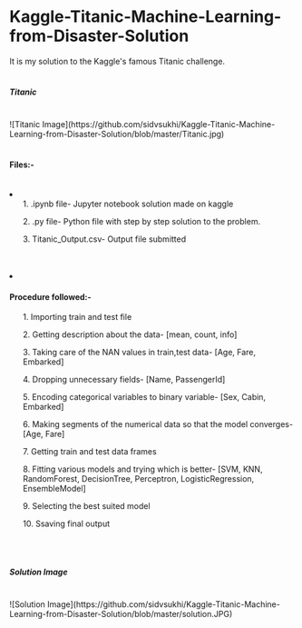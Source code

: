 # Kaggle-Titanic-Machine-Learning-from-Disaster-Solution
It is my solution to the Kaggle's famous Titanic challenge.
</br></br>
<h5>Titanic</h5></br>
![Titanic Image](https://github.com/sidvsukhi/Kaggle-Titanic-Machine-Learning-from-Disaster-Solution/blob/master/Titanic.jpg)</br></br>

<h4>Files:-</h4></br>
<li>
  <ol>1. .ipynb file- Jupyter notebook solution made on kaggle</ol>
  <ol>2. .py file- Python file with step by step solution to the problem.</ol>
  <ol>3. Titanic_Output.csv- Output file submitted</ol>
</li>
</br></br>
<li><h4>Procedure followed:-</h4>
  <ol>1. Importing train and test file</ol>
  <ol>2. Getting description about the data- [mean, count, info]</ol>
  <ol>3. Taking care of the NAN values in train,test data- [Age, Fare, Embarked]</ol>
  <ol>4. Dropping unnecessary fields- [Name, PassengerId]</ol>
  <ol>5. Encoding categorical variables to binary variable- [Sex, Cabin, Embarked]</ol>
  <ol>6. Making segments of the numerical data so that the model converges- [Age, Fare]</ol>
  <ol>7. Getting train and test data frames</ol>
  <ol>8. Fitting various models and trying which is better- [SVM, KNN, RandomForest, DecisionTree, Perceptron, LogisticRegression, EnsembleModel]</ol>
  <ol>9. Selecting the best suited model</ol>
  <ol>10. Ssaving final output</ol>
</li>
</br></br>
<h5>Solution Image</h5></br>
![Solution Image](https://github.com/sidvsukhi/Kaggle-Titanic-Machine-Learning-from-Disaster-Solution/blob/master/solution.JPG)</br></br>
